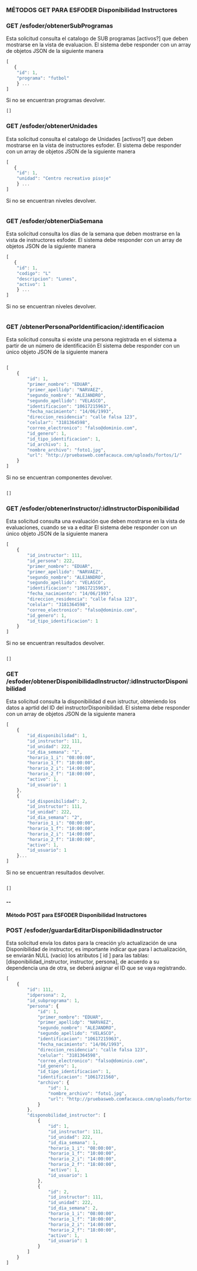 ### MÉTODOS GET PARA ESFODER Disponibilidad Instructores

### GET /esfoder/obtenerSubProgramas

Esta solicitud consulta el catalogo de SUB programas [activos?] que
deben mostrarse en la vista de evaluacion.
El sistema debe responder con un array de objetos JSON de la siguiente manera

```Javascript
[
   {
    "id": 1,
    "programa": "futbol"
    } ...
]
```

Si no se encuentran programas devolver.

```Javascript
[]
```

### GET /esfoder/obtenerUnidades

Esta solicitud consulta el catalogo de Unidades [activos?] que
deben mostrarse en la vista de instructores esfoder.
El sistema debe responder con un array de objetos JSON de la siguiente manera

```Javascript
[
   {
    "id": 1,
    "unidad": "Centro recreativo pisoje"
    } ...
]
```

Si no se encuentran niveles devolver.

```Javascript[]

```

### GET /esfoder/obtenerDiaSemana

Esta solicitud consulta los días de la semana que
deben mostrarse en la vista de instructores esfoder.
El sistema debe responder con un array de objetos JSON de la siguiente manera

```Javascript
[
   {
    "id": 1,
    "codigo": "L"
    "descripcion": "Lunes",
    "activo": 1
    } ...
]
```

Si no se encuentran niveles devolver.

```Javascript[]

```

### GET /obtenerPersonaPorIdentificacion/:identificacion

Esta solicitud consulta si existe una persona registrada en el sistema a partir de
un número de identificación
El sistema debe responder con un único objeto JSON de la siguiente manera

```Javascript

[
    {
        "id": 1,
        "primer_nombre": "EDUAR",
        "primer_apellidp": "NARVAEZ",
        "segundo_nombre": "ALEJANDRO",
        "segundo_apellido": "VELASCO",
        "identificacion": "10617215963",
        "fecha_nacimiento": "14/06/1993",
        "direccion_residencia": "calle falsa 123",
        "celular": "3181364598",
        "correo_electronico": "falso@dominio.com",
        "id_genero": 1,
        "id_tipo_identificacion": 1,
        "id_archivo": 1,
        "nombre_archivo": "foto1.jpg",
        "url": "http://pruebasweb.comfacauca.com/uploads/fortos/1/"
    }
]
```

Si no se encuentran componentes devolver.

```Javascript

[]
```

### GET /esfoder/obtenerInstructor/:idInstructorDisponibilidad

Esta solicitud consulta una evaluación que
deben mostrarse en la vista de evaluaciones, cuando se va a editar
El sistema debe responder con un único objeto JSON de la siguiente manera

```Javascript
[
    {
        "id_instructor": 111,
        "id_persona": 222,
        "primer_nombre": "EDUAR",
        "primer_apellido": "NARVAEZ",
        "segundo_nombre": "ALEJANDRO",
        "segundo_apellido": "VELASCO",
        "identificacion": "10617215963",
        "fecha_nacimiento": "14/06/1993",
        "direccion_residencia": "calle falsa 123",
        "celular": "3181364598",
        "correo_electronico": "falso@dominio.com",
        "id_genero": 1,
        "id_tipo_identificacion": 1
    }
]
```

Si no se encuentran resultados devolver.

```Javascript

[]
```

### GET /esfoder/obtenerDisponibilidadInstructor/:idInstructorDisponibilidad

Esta solicitud consulta la disponibilidad d eun istructur, obteniendo los datos a aprtid del ID del instructorDisponibilidad.
El sistema debe responder con un array de objetos JSON de la siguiente manera

```Javascript
[
    {
        "id_disponibilidad": 1,
        "id_instructor": 111,
        "id_unidad": 222,
        "id_dia_semana": "1",
        "horario_1_i": "08:00:00",
        "horario_1_f": "10:00:00",
        "horario_2_i": "14:00:00",
        "horario_2_f": "18:00:00",
        "activo": 1,
        "id_usuario": 1
    },
    {
        "id_disponibilidad": 2,
        "id_instructor": 111,
        "id_unidad": 222,
        "id_dia_semana": "2",
        "horario_1_i": "08:00:00",
        "horario_1_f": "10:00:00",
        "horario_2_i": "14:00:00",
        "horario_2_f": "18:00:00",
        "activo": 1,
        "id_usuario": 1
    }...
]
```

Si no se encuentran resultados devolver.

```Javascript

[]
```

#### --

#### Método POST para ESFODER Disponibilidad Instructores

### POST /esfoder/guardarEditarDisponibilidadInstructor

Esta solicitud envía los datos para la creación y/o actualización de una Disponibilidad de instructor,
es importante indicar que para l actualización, se enviarán NULL (vacio)
los atributos [ id ] para las tablas:
[disponibilidad_instructor, instructor, persona],
de acuerdo a su dependencia una de otra, se deberá asignar el ID que se vaya registrando.

```Javascript
[
    {
        "id": 111,
        "idpersona": 2,
        "id_subprograma": 1,
        "persona": {
            "id": 1,
            "primer_nombre": "EDUAR",
            "primer_apellidp": "NARVAEZ",
            "segundo_nombre": "ALEJANDRO",
            "segundo_apellido": "VELASCO",
            "identificacion": "10617215963",
            "fecha_nacimiento": "14/06/1993",
            "direccion_residencia": "calle falsa 123",
            "celular": "3181364598",
            "correo_electronico": "falso@dominio.com",
            "id_genero": 1,
            "id_tipo_identificacion": 1,
            "identificacion": "1061721560",
            "archivo": {
                "id": 1,
                "nombre_archivo": "foto1.jpg",
                "url": "http://pruebasweb.comfacauca.com/uploads/fortos/1/"
            }
        },
        "disponobilidad_instructor": [
            {
                "id": 1,
                "id_instructor": 111,
                "id_unidad": 222,
                "id_dia_semana": 1,
                "horario_1_i": "08:00:00",
                "horario_1_f": "10:00:00",
                "horario_2_i": "14:00:00",
                "horario_2_f": "18:00:00",
                "activo": 1,
                "id_usuario": 1
            },
            {
                "id": 2,
                "id_instructor": 111,
                "id_unidad": 222,
                "id_dia_semana": 2,
                "horario_1_i": "08:00:00",
                "horario_1_f": "10:00:00",
                "horario_2_i": "14:00:00",
                "horario_2_f": "18:00:00",
                "activo": 1,
                "id_usuario": 1
            }
        ]
    }
]
```
